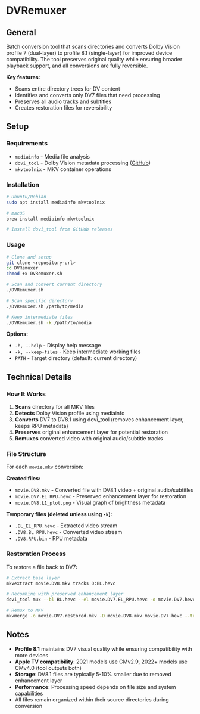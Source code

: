 # DVRemuxer

## General

Batch conversion tool that scans directories and converts Dolby Vision profile 7 (dual-layer) to profile 8.1 (single-layer) for improved device compatibility. The tool preserves original quality while ensuring broader playback support, and all conversions are fully reversible.

**Key features:**
- Scans entire directory trees for DV content
- Identifies and converts only DV7 files that need processing
- Preserves all audio tracks and subtitles
- Creates restoration files for reversibility

## Setup

### Requirements

- `mediainfo` - Media file analysis
- `dovi_tool` - Dolby Vision metadata processing ([GitHub](https://github.com/quietvoid/dovi_tool))
- `mkvtoolnix` - MKV container operations

### Installation

```bash
# Ubuntu/Debian
sudo apt install mediainfo mkvtoolnix

# macOS
brew install mediainfo mkvtoolnix

# Install dovi_tool from GitHub releases
```

### Usage

```bash
# Clone and setup
git clone <repository-url>
cd DVRemuxer
chmod +x DVRemuxer.sh

# Scan and convert current directory
./DVRemuxer.sh

# Scan specific directory
./DVRemuxer.sh /path/to/media

# Keep intermediate files
./DVRemuxer.sh -k /path/to/media
```

**Options:**
- `-h, --help` - Display help message
- `-k, --keep-files` - Keep intermediate working files
- `PATH` - Target directory (default: current directory)

## Technical Details

### How It Works

1. **Scans** directory for all MKV files
2. **Detects** Dolby Vision profile using mediainfo
3. **Converts** DV7 to DV8.1 using dovi_tool (removes enhancement layer, keeps RPU metadata)
4. **Preserves** original enhancement layer for potential restoration
5. **Remuxes** converted video with original audio/subtitle tracks

### File Structure

For each `movie.mkv` conversion:

**Created files:**
- `movie.DV8.mkv` - Converted file with DV8.1 video + original audio/subtitles
- `movie.DV7.EL_RPU.hevc` - Preserved enhancement layer for restoration
- `movie.DV8.L1_plot.png` - Visual graph of brightness metadata

**Temporary files (deleted unless using `-k`):**
- `.BL_EL_RPU.hevc` - Extracted video stream
- `.DV8.BL_RPU.hevc` - Converted video stream
- `.DV8.RPU.bin` - RPU metadata

### Restoration Process

To restore a file back to DV7:

```bash
# Extract base layer
mkvextract movie.DV8.mkv tracks 0:BL.hevc

# Recombine with preserved enhancement layer
dovi_tool mux --bl BL.hevc --el movie.DV7.EL_RPU.hevc -o movie.DV7.hevc

# Remux to MKV
mkvmerge -o movie.DV7.restored.mkv -D movie.DV8.mkv movie.DV7.hevc --track-order 1:0
```

## Notes

- **Profile 8.1** maintains DV7 visual quality while ensuring compatibility with more devices
- **Apple TV compatibility**: 2021 models use CMv2.9, 2022+ models use CMv4.0 (tool outputs both)
- **Storage**: DV8.1 files are typically 5-10% smaller due to removed enhancement layer
- **Performance**: Processing speed depends on file size and system capabilities
- All files remain organized within their source directories during conversion